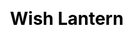 ---
title: Wish Lantern
layout: wish_lantern
description: Free online wish, wish online, Wishing Lantern, the truest and most beautiful form of longing; A single lantern lights hope, carrying our wishes; Here, write your blessings, thoughts, and messages.
js: ["js/secret/wish_lantern/data.js", "js/secret/wish_lantern/wish_lantern.js"]
css: ["css/secret/wish_lantern/wish_lantern.css"]
---